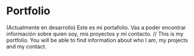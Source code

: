 # Portfolio

(Actualmente en desarrollo) Este es mi portafolio. Vas a poder encontrar información sobre quien soy, mis proyectos y mi contacto. // This is my portfolio. You will be able to find information about who I am, my projects and my contact.
